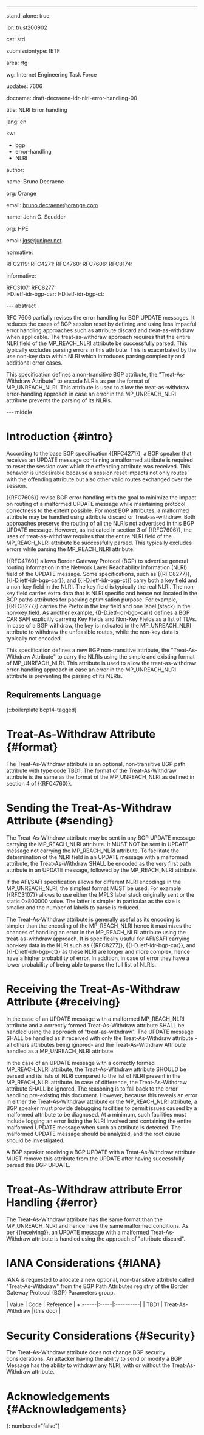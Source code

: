 ---

stand_alone: true

ipr: trust200902

cat: std

submissiontype: IETF

area: rtg

wg: Internet Engineering Task Force

updates: 7606

docname: draft-decraene-idr-nlri-error-handling-00


title: NLRI Error handling



lang: en

kw:

  - bgp
  - error-handling
  - NLRI

author:


  name: Bruno Decraene

  org: Orange

  email: bruno.decraene@orange.com


  name: John G. Scudder

  org: HPE

  email: jgs@juniper.net


normative:

  RFC2119:
  RFC4271:
  RFC4760:
  RFC7606:
  RFC8174:  

informative:

  RFC3107:
  RFC8277:  
  I-D.ietf-idr-bgp-car:
  I-D.ietf-idr-bgp-ct:

--- abstract

RFC 7606 partially revises the error handling for BGP UPDATE messages.
It reduces the cases of BGP session reset by defining and using less impacful error handling approaches such as attribute discard and treat-as-withdraw when applicable.
The treat-as-withdraw approach requires that the entire NLRI field of the MP_REACH_NLRI attribute be successfully parsed. This typically excludes parsing errors in this attribute.
This is exacerbated by the use non-key data within NLRI which introduces parsing complexity and additional error cases.

This specification defines a non-transitive BGP attribute, the "Treat-As-Withdraw Attribute" to encode NLRIs as per the format of MP_UNREACH_NLRI.
This attribute is used to allow the treat-as-withdraw error-handling approach in case an error in the MP_UNREACH_NLRI attribute prevents the parsing of its NLRIs.

--- middle

# Introduction {#intro}

According to the base BGP specification {{RFC4271}}, a BGP speaker that receives an UPDATE message containing a malformed attribute is required to reset the session over which the offending attribute was received.
This behavior is undesirable because a session reset impacts not only routes with the offending attribute but also other valid routes exchanged over the session.


{{RFC7606}} revise BGP error handling with the goal to minimize the impact on routing of a malformed UPDATE message while maintaining protocol correctness to the extent possible.
For most BGP attributes, a malformed attribute may be handled using attribute discard or Treat-as-withdraw.
Both approaches preserve the routing of all the NLRIs not advertised in this BGP UPDATE message.
However, as indicated in section 3 of {{RFC7606}}, the uses of treat-as-withdraw requires that the entire NLRI field of the MP_REACH_NLRI attribute be successfully parsed.
This typically excludes errors while parsing the MP_REACH_NLRI attribute.

{{RFC4760}} allows Border Gateway Protocol (BGP) to advertise general routing information in the Network Layer Reachability Information (NLRI) field of the UPDATE message.
Some specifications, such as {{RFC8277}}, {{I-D.ietf-idr-bgp-car}}, and {{I-D.ietf-idr-bgp-ct}} carry both a key field and a non-key field in the NLRI.
The key field is typically the real NLRI.
The non-key field carries extra data that is NLRI specific and hence not located in the BGP paths attributes for packing optimisation purpose.
For example, {{RFC8277}} carries the Prefix in the key field and one label (stack) in the non-key field.
As another example, {{I-D.ietf-idr-bgp-car}} defines a BGP CAR SAFI explicitly carrying Key Fields and Non-Key Fields as a list of TLVs.
In case of a BGP withdraw, the key is indicated in the MP_UNREACH_NLRI attribute to withdraw the unfeasible routes, while the non-key data is typically not encoded.

This specification defines a new BGP non-transitive attribute, the "Treat-As-Withdraw Attribute" to carry the NLRIs using the simple and existing format of MP_UNREACH_NLRI.
This attribute is used to allow the treat-as-withdraw error-handling approach in case an error in the MP_UNREACH_NLRI attribute is preventing the parsing of its NLRIs.

## Requirements Language

{::boilerplate bcp14-tagged}


# Treat-As-Withdraw Attribute {#format}


The Treat-As-Withdraw attribute is an optional, non-transitive BGP path attribute with type code TBD1. 
The format of the Treat-As-Withdraw attribute is the same as the format of the MP_UNREACH_NLRI as defined in section 4 of {{RFC4760}}.


# Sending the Treat-As-Withdraw Attribute {#sending}

The Treat-As-Withdraw attribute may be sent in any BGP UPDATE message carrying the MP_REACH_NLRI attribute.
It MUST NOT be sent in UPDATE message not carrying the MP_REACH_NLRI attribute.
To facilitate the determination of the NLRI field in an UPDATE message with a malformed attribute, the Treat-As-Withdraw SHALL be encoded as the very first path attribute in an UPDATE message, followed by the MP_REACH_NLRI attribute.


If the AFI/SAFI specification allows for different NLRI encodings in the MP_UNREACH_NLRI, the simplest format MUST be used. For example {{RFC3107}} allows to use either the MPLS label stack originally sent or the static 0x800000 value. The latter is simpler in particular as the size is smaller and the number of labels to parse is reduced.


The Treat-As-Withdraw attribute is generally useful as its encoding is simpler than the encoding of the MP_REACH_NLRI hence it maximizes the chances of handling an error in the MP_REACH_NLRI attribute using the treat-as-withdraw approach.
It is specifically usuful for AFI/SAFI carrying non-key data in the NLRI such as {{RFC8277}}, {{I-D.ietf-idr-bgp-car}}, and {{I-D.ietf-idr-bgp-ct}} as these NLRI are longer and more complex, hence have a higher probability of error. In addition, in case of error they have a lower probability of being able to parse the full list of NLRIs.

# Receiving the Treat-As-Withdraw Attribute {#receiving}

In the case of an UPDATE message with a malformed MP_REACH_NLRI attribute and a correctly formed Treat-As-Withdraw attribute SHALL be handled using the approach of "treat-as-withdraw".
The UPDATE message SHALL be handled as if received with only the Treat-As-Withdraw attribute -all others attributes being ignored- and the Treat-As-Withdraw Attribute handled as a MP_UNREACH_NLRI attribute.


In the case of an UPDATE message with a correctly formed MP_REACH_NLRI attribute, the Treat-As-Withdraw attribute SHOULD be parsed and its lists of NLRI compared to the list of NLRI present in the MP_REACH_NLRI attribute.
In case of difference, the Treat-As-Withdraw attribute SHALL be ignored.
The reasoning is to fall back to the error handling pre-existing this document.
However, because this reveals an error in either the Treat-As-Withdraw attribute or the MP_REACH_NLRI attribute, a BGP speaker must provide debugging facilities to permit issues caused by a malformed attribute to be diagnosed.
At a minimum, such facilities must include logging an error listing the NLRI involved and containing the entire malformed UPDATE message when such an attribute is detected.
The malformed UPDATE message should be analyzed, and the root cause should be investigated.


A BGP speaker receiving a BGP UPDATE with a Treat-As-Withdraw attribute MUST remove this attribute from the UPDATE after having successfully parsed this BGP UPDATE.

# Treat-As-Withdraw attribute Error Handling {#error}

The Treat-As-Withdraw attribute has the same format than the MP_UNREACH_NLRI and hence have the same malformed conditions.
As per {{receiving}}, an UPDATE message with a malformed Treat-As-Withdraw attribute is handled using the approach of "attribute discard".

# IANA Considerations {#IANA}

IANA is requested to allocate a new optional, non-transitive attribute called "Treat-As-Withdraw" from the BGP Path Attributes registry of the Border Gateway Protocol (BGP) Parameters group.

| Value | Code | Reference |
+:------|:-----|:----------|
| TBD1  | Treat-As-Withdraw |(this doc) |




# Security Considerations {#Security}

The Treat-As-Withdraw attribute does not change BGP security considerations.
An attacker having the ability to send or modify a BGP Message has the ability to withdraw any NLRI, with or without the Treat-As-Withdraw attribute.


# Acknowledgements {#Acknowledgements}

{: numbered="false"}



